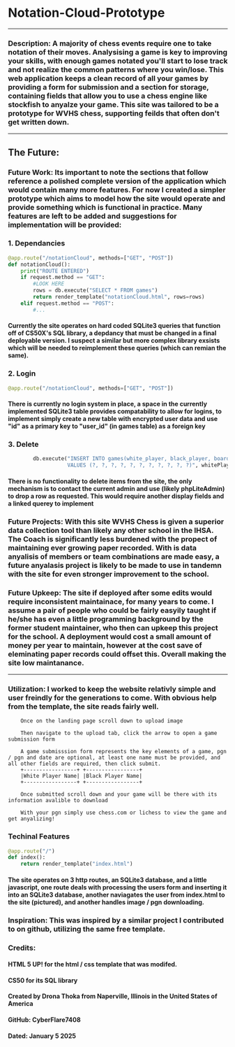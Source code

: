 # Notation-Cloud-Prototype

<hr>

### Description: A majority of chess events require one to take notation of their moves. Analysising a game is key to improving your skills, with enough games notated you'll start to lose track and not realize the common patterns where you win/lose. This web application keeps a clean record of all your games by providing a form for submission and a section for storage, containing fields that allow you to use a chess engine like stockfish to anyalze your game. This site was tailored to be a prototype for WVHS chess, supporting feilds that often don't get written down.

<hr>

## The Future:

### Future Work: Its important to note the sections that follow reference a polished complete version of the application which would contain many more features. For now I created a simpler prototype which aims to model how the site would operate and provide something which is functional in practice. Many features are left to be added and suggestions for implementation will be provided:

### 1. Dependancies
```python
@app.route("/notationCloud", methods=["GET", "POST"])
def notationCloud():
    print("ROUTE ENTERED")
    if request.method == "GET":
        #LOOK HERE
        rows = db.execute("SELECT * FROM games")
        return render_template("notationCloud.html", rows=rows)
    elif request.method == "POST":
        #...
```
#### Currently the site operates on hard coded SQLite3 queries that function off of CS50X's SQL library, a depdancy that must be changed in a final deployable version. I suspect a similar but more complex library exsists which will be needed to reimplement these queries (which can remian the same).

### 2. Login
```python
@app.route("/notationCloud", methods=["GET", "POST"])
```
#### There is currently no login system in place, a space in the currently implemented SQLite3 table provides compatability to allow for logins, to implement simply create a new table with encrypted user data and use "id" as a **primary key** to "user_id" (in games table) as a **foreign key**

### 3. Delete
```python
        db.execute("INSERT INTO games(white_player, black_player, board_number, result, wv_win, date, png_file_name, png_file_data, pgn_file_name, pgn_file_data, event) \
                   VALUES (?, ?, ?, ?, ?, ?, ?, ?, ?, ?, ?)", whitePlayer, blackPlayer, boardNum, result, wvWin, date, pngName, pngContent, pgnName, pgnContent, event);
```
#### There is no functionality to delete items from the site, the only mechanism is to contact the current admin and use (likely phpLiteAdmin) to drop a row as requested. This would require another display fields and a linked querey to implement

### Future Projects: With this site WVHS Chess is given a superior data collection tool than likely any other school in the IHSA. The Coach is significantly less burdened with the propect of maintaining ever growing paper recorded. With is data anyalisis of members or team combinations are made easy, a future anyalasis project is likely to be made to use in tandemn with the site for even stronger improvement to the school.

### Future Upkeep: The site if deployed after some edits would require inconsistent maintainace, for many years to come. I assume a pair of people who could be fairly easyily taught if he/she has even a little programming background by the former student maintainer, who then can upkeep this project for the school. A deployment would cost a small amount of money per year to maintain, however at the cost save of eleminating paper records could offset this. **Overall making the site low maintanance.**

<hr>

### Utilization: I worked to keep the website relativly simple and user freindly for the generations to come. With obvious help from the template, the site reads fairly well.

```
    Once on the landing page scroll down to upload image
```
```
    Then navigate to the upload tab, click the arrow to open a game submission form
```
```
    A game submisssion form represents the key elements of a game, pgn / pgn and date are optional, at least one name must be provided, and all other fields are required, then click submit.
    +-----------------+ +-----------------+
    |White Player Name| |Black Player Name|
    +-----------------+ +-----------------+
```
```
    Once submitted scroll down and your game will be there with its information avalible to download
```
```
    With your pgn simply use chess.com or lichess to view the game and get anyalizing!
```

### Techinal Features
```python
@app.route("/")
def index():
    return render_template("index.html")

```
#### The site operates on 3 http routes, an SQLite3 database, and a little javascript, one route deals with processing the users form and inserting it into an SQLite3 database, another naviagates the user from index.html to the site (pictured), and another handles image / pgn downloading.

### Inspiration: This was inspired by a similar project I contributed to on github, utilizing the same free template.

### Credits:
#### HTML 5 UP! for the html / css template that was modifed.
#### CS50 for its SQL library
#### Created by Drona Thoka from Naperville, Illinois in the United States of America
#### GitHub: CyberFlare7408
#### Dated: January 5 2025
